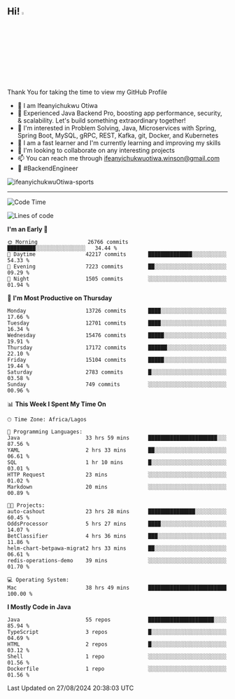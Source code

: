 <!-- BLOG-POST-LIST:START --><!-- BLOG-POST-LIST:END -->

## Hi! <img src="https://media.giphy.com/media/hvRJCLFzcasrR4ia7z/giphy.gif" width="4%"> 

Thank You for taking the time to view my GitHub Profile

- 👋 I am Ifeanyichukwu Otiwa
- 🚀 Experienced Java Backend Pro, boosting app performance, security, & scalability. Let's build something extraordinary together!
- 👀 I'm interested in Problem Solving, Java, Microservices with Spring, Spring Boot, MySQL, gRPC, REST, Kafka, git, Docker, and Kubernetes
- 🌱 I am a fast learner and I'm currently learning and improving my skills
- 💞️ I'm looking to collaborate on any interesting projects
- 📫 You can reach me through ifeanyichukwuotiwa.winson@gmail.com
- 🚀 #BackendEngineer

<p align="left" marginTop="10px"> <img src="https://komarev.com/ghpvc/?username=ifeanyichukwuOtiwa-sports&label=Profile%20views&color=0e75b6&style=for-the-badge" alt="ifeanyichukwuOtiwa-sports" /> </p>

***

<!--START_SECTION:waka-->
![Code Time](http://img.shields.io/badge/Code%20Time-2%2C849%20hrs%2017%20mins-blue)

![Lines of code](https://img.shields.io/badge/From%20Hello%20World%20I%27ve%20Written-18.7%20million%20lines%20of%20code-blue)

**I'm an Early 🐤** 

```text
🌞 Morning                26766 commits       █████████░░░░░░░░░░░░░░░░   34.44 % 
🌆 Daytime                42217 commits       ██████████████░░░░░░░░░░░   54.33 % 
🌃 Evening                7223 commits        ██░░░░░░░░░░░░░░░░░░░░░░░   09.29 % 
🌙 Night                  1505 commits        ░░░░░░░░░░░░░░░░░░░░░░░░░   01.94 % 
```
📅 **I'm Most Productive on Thursday** 

```text
Monday                   13726 commits       ████░░░░░░░░░░░░░░░░░░░░░   17.66 % 
Tuesday                  12701 commits       ████░░░░░░░░░░░░░░░░░░░░░   16.34 % 
Wednesday                15476 commits       █████░░░░░░░░░░░░░░░░░░░░   19.91 % 
Thursday                 17172 commits       ██████░░░░░░░░░░░░░░░░░░░   22.10 % 
Friday                   15104 commits       █████░░░░░░░░░░░░░░░░░░░░   19.44 % 
Saturday                 2783 commits        █░░░░░░░░░░░░░░░░░░░░░░░░   03.58 % 
Sunday                   749 commits         ░░░░░░░░░░░░░░░░░░░░░░░░░   00.96 % 
```


📊 **This Week I Spent My Time On** 

```text
🕑︎ Time Zone: Africa/Lagos

💬 Programming Languages: 
Java                     33 hrs 59 mins      ██████████████████████░░░   87.56 % 
YAML                     2 hrs 33 mins       ██░░░░░░░░░░░░░░░░░░░░░░░   06.61 % 
SQL                      1 hr 10 mins        █░░░░░░░░░░░░░░░░░░░░░░░░   03.01 % 
HTTP Request             23 mins             ░░░░░░░░░░░░░░░░░░░░░░░░░   01.02 % 
Markdown                 20 mins             ░░░░░░░░░░░░░░░░░░░░░░░░░   00.89 % 

🐱‍💻 Projects: 
auto-cashout             23 hrs 28 mins      ███████████████░░░░░░░░░░   60.45 % 
OddsProcessor            5 hrs 27 mins       ████░░░░░░░░░░░░░░░░░░░░░   14.07 % 
BetClassifier            4 hrs 36 mins       ███░░░░░░░░░░░░░░░░░░░░░░   11.86 % 
helm-chart-betpawa-migrat2 hrs 33 mins       ██░░░░░░░░░░░░░░░░░░░░░░░   06.61 % 
redis-operations-demo    39 mins             ░░░░░░░░░░░░░░░░░░░░░░░░░   01.70 % 

💻 Operating System: 
Mac                      38 hrs 49 mins      █████████████████████████   100.00 % 
```

**I Mostly Code in Java** 

```text
Java                     55 repos            █████████████████████░░░░   85.94 % 
TypeScript               3 repos             █░░░░░░░░░░░░░░░░░░░░░░░░   04.69 % 
HTML                     2 repos             █░░░░░░░░░░░░░░░░░░░░░░░░   03.12 % 
Shell                    1 repo              ░░░░░░░░░░░░░░░░░░░░░░░░░   01.56 % 
Dockerfile               1 repo              ░░░░░░░░░░░░░░░░░░░░░░░░░   01.56 % 
```




 Last Updated on 27/08/2024 20:38:03 UTC
<!--END_SECTION:waka-->

<!--
<p align="center">
![trophy](https://github-profile-trophy.vercel.app/?username=ifeanyichukwuOtiwa-sports&theme=onedark) (https://github.com/ryo-ma/github-profile-trophy)
</p>
-->

<!---
ifeanyi-otiwa/ifeanyi-otiwa is a ✨ special ✨ repository because its `README.md` (this file) appears on your GitHub profile.
You can click the Preview link to take a look at your changes.
--->
